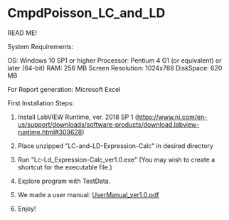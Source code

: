 # CmpdPoisson_LC_and_LD

READ ME!

System Requirements: 

OS: Windows 10 SP1 or higher
Processor: Pentium 4 G1 (or equivalent) or later (64-bit)
RAM: 256 MB
Screen Resolution: 1024x768
DiskSpace: 620 MB

For Report generation: Microsoft Excel

First Installation Steps:

1. Install LabVIEW Runtime, ver. 2018 SP 1
	(https://www.ni.com/en-us/support/downloads/software-products/download.labview-runtime.html#309628)

2. Place unzipped "LC-and-LD-Expression-Calc" in desired directory

3. Run "Lc-Ld_Expression-Calc_ver1.0.exe" (You may wish to create a shortcut for the executable file.)

4. Explore program with TestData.

5. We made a user manual: [UserManual_ver1.0.pdf](https://github.com/TOFMS-GG-Group/CmpdPoisson_LC_and_LD/files/7359954/UserManual_ver1.0.pdf)

6. Enjoy!
